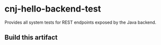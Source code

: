 # cnj-hello-backend-test

Provides all system tests for REST endpoints exposed by the Java backend.

## Build this artifact 

